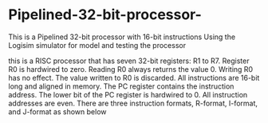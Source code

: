 # Pipelined-32-bit-processor-
This is a Pipelined 32-bit processor with 16-bit instructions
Using the Logisim simulator for model and testing the processor


this is a RISC processor that has seven 32-bit registers: R1 to R7. Register R0 is hardwired to zero. Reading R0 always returns the value 0. Writing R0 has no effect. The value written to R0 is discarded.
All instructions are 16-bit long and aligned in memory. The PC register contains the instruction address. The lower bit of the PC register is hardwired to 0. All instruction addresses are even. There are three instruction formats, R-format, I-format, and J-format as shown below




